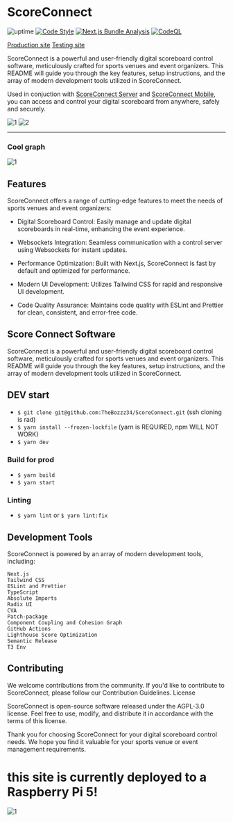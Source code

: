 # ScoreConnect 


![uptime](https://status.necrozma.xyz/api/v1/endpoints/_scoreconnect/uptimes/24h/badge.svg) [![Code Style](https://github.com/TheBozzz34/ScoreConnect/actions/workflows/check.yml/badge.svg)](https://github.com/TheBozzz34/ScoreConnect/actions/workflows/check.yml) [![Next.js Bundle Analysis](https://github.com/TheBozzz34/ScoreConnect/actions/workflows/nextjs_bundle_analysis.yml/badge.svg)](https://github.com/TheBozzz34/ScoreConnect/actions/workflows/nextjs_bundle_analysis.yml) [![CodeQL](https://github.com/TheBozzz34/ScoreConnect/actions/workflows/github-code-scanning/codeql/badge.svg)](https://github.com/TheBozzz34/ScoreConnect/actions/workflows/github-code-scanning/codeql)

[Production site](https://sc.necrozma.xyz)
[Testing site](https://next.necrozma.xyz)

ScoreConnect is a powerful and user-friendly digital scoreboard control software, meticulously crafted for sports venues and event organizers. This README will guide you through the key features, setup instructions, and the array of modern development tools utilized in ScoreConnect.

Used in conjuction with [ScoreConnect Server](https://github.com/TheBozzz34/ScoreConnectServer) and [ScoreConnect Mobile](https://github.com/TheBozzz34/ScoreConnectMobile), you can access and control your digital scoreboard from anywhere, safely and securely.

![1](https://r2.e-z.host/66429241-79bf-4da7-b4b6-33cb201c59b4/qtvbshzg.png)
![2](https://r2.e-z.host/66429241-79bf-4da7-b4b6-33cb201c59b4/s9sxcwl9.png)

---

### Cool graph

![1](https://catgirlsaresexy.org/static/assets/graph.svg)


## Features

ScoreConnect offers a range of cutting-edge features to meet the needs of sports venues and event organizers:

  - Digital Scoreboard Control: Easily manage and update digital scoreboards in real-time, enhancing the event experience.

  - Websockets Integration: Seamless communication with a control server using Websockets for instant updates.

  - Performance Optimization: Built with Next.js, ScoreConnect is fast by default and optimized for performance.

  - Modern UI Development: Utilizes Tailwind CSS for rapid and responsive UI development.

  - Code Quality Assurance: Maintains code quality with ESLint and Prettier for clean, consistent, and error-free code.

## Score Connect Software

ScoreConnect is a powerful and user-friendly digital scoreboard control software, meticulously crafted for sports venues and event organizers. This README will guide you through the key features, setup instructions, and the array of modern development tools utilized in ScoreConnect.

## DEV start

- `$ git clone git@github.com:TheBozzz34/ScoreConnect.git` (ssh cloning is rad)
- `$ yarn install --frozen-lockfile` (yarn is REQUIRED, npm WILL NOT WORK)
- `$ yarn dev`
### Build for prod
- `$ yarn build`
- `$ yarn start`

### Linting

- `$ yarn lint` or `$ yarn lint:fix`

## Development Tools

ScoreConnect is powered by an array of modern development tools, including:

    Next.js
    Tailwind CSS
    ESLint and Prettier
    TypeScript
    Absolute Imports
    Radix UI
    CVA
    Patch-package
    Component Coupling and Cohesion Graph
    GitHub Actions
    Lighthouse Score Optimization
    Semantic Release
    T3 Env

## Contributing

We welcome contributions from the community. If you'd like to contribute to ScoreConnect, please follow our Contribution Guidelines.
License

ScoreConnect is open-source software released under the AGPL-3.0 license. Feel free to use, modify, and distribute it in accordance with the terms of this license.

Thank you for choosing ScoreConnect for your digital scoreboard control needs. We hope you find it valuable for your sports venue or event management requirements.

# this site is currently deployed to a Raspberry Pi 5!
![1](https://r2.e-z.host/66429241-79bf-4da7-b4b6-33cb201c59b4/225dd4oz.png)

